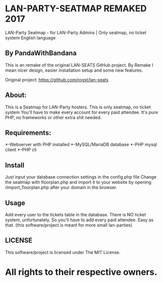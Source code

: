 # LAN-PARTY-SEATMAP REMAKED 2017

LAN-Party Seatmap - for LAN-Party Admins | Only seatmap, no ticket system 
English language 
## By PandaWithBandana

This is an remake of the original LAN-SEATS GitHub project. By Remake I mean nicer design, easier installation setup and some new features.

Original project: https://github.com/rogst/lan-seats

## About:

This is a Seatmap for LAN-Party hosters. This is only seatmap, no ticket system You'll have to make every account for every paid attendee. It's pure PHP, no frameworks or other extra shit needed.

## Requirements:

*-Webserver with PHP installed 
*-MySQL/MariaDB database 
*-PHP mysql client 
*-PHP cli

## Install

Just input your database connection settings in the config.php file
Change the seatmap with floorplan.php and import it to your website by opening /import_floorplan.php after your domain in the browser.

## Usage

Add every user to the tickets table in the database. There is NO ticket system, unfortunately. So you'll have to add every paid attendee. Easy as that. (this software/project is meant for more small lan-parties)

## LICENSE

This software/project is licensed under The MIT License.

# All rights to their respective owners.
